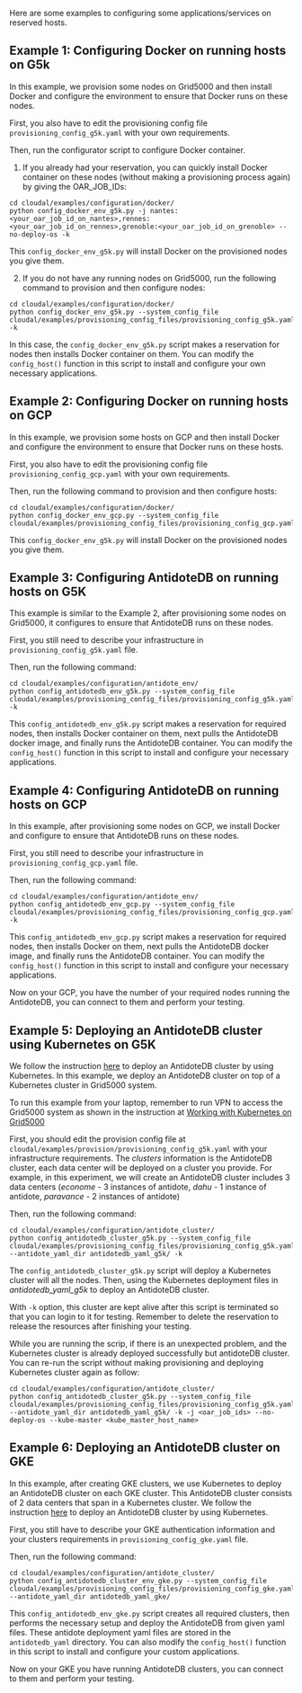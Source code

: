 Here are some examples to configuring some applications/services on reserved hosts.

## Example 1: Configuring Docker on running hosts on G5k
In this example, we provision some nodes on Grid5000 and then install Docker and configure the environment to ensure that Docker runs on these nodes.

First, you also have to edit the provisioning config file `provisioning_config_g5k.yaml` with your own requirements.

Then, run the configurator script to configure Docker container.

1. If you already had your reservation, you can quickly install Docker container on these nodes (without making a provisioning process again) by giving the OAR_JOB_IDs:

```
cd cloudal/examples/configuration/docker/
python config_docker_env_g5k.py -j nantes:<your_oar_job_id_on_nantes>,rennes:<your_oar_job_id_on_rennes>,grenoble:<your_oar_job_id_on_grenoble> --no-deploy-os -k 
```

This `config_docker_env_g5k.py` will install Docker on the provisioned nodes you give them.

2. If you do not have any running nodes on Grid5000, run the following command to provision and then configure nodes:
```
cd cloudal/examples/configuration/docker/
python config_docker_env_g5k.py --system_config_file cloudal/examples/provisioning_config_files/provisioning_config_g5k.yaml -k
```

In this case, the `config_docker_env_g5k.py` script makes a reservation for nodes then installs Docker container on them. You can modify the `config_host()` function in this script to install and configure your own necessary applications.

## Example 2: Configuring Docker on running hosts on GCP
In this example, we provision some hosts on GCP and then install Docker and configure the environment to ensure that Docker runs on these hosts.

First, you also have to edit the provisioning config file `provisioning_config_gcp.yaml` with your own requirements.

Then, run the following command to provision and then configure hosts:

```
cd cloudal/examples/configuration/docker/
python config_docker_env_gcp.py --system_config_file cloudal/examples/provisioning_config_files/provisioning_config_gcp.yaml
```

This `config_docker_env_g5k.py` will install Docker on the provisioned nodes you give them.

## Example 3: Configuring AntidoteDB on running hosts on G5K

This example is similar to the Example 2, after provisioning some nodes on Grid5000, it configures to ensure that AntidoteDB runs on these nodes.

First, you still need to describe your infrastructure in `provisioning_config_g5k.yaml` file.

Then, run the following command:
```
cd cloudal/examples/configuration/antidote_env/
python config_antidotedb_env_g5k.py --system_config_file cloudal/examples/provisioning_config_files/provisioning_config_g5k.yaml -k
```

This `config_antidotedb_env_g5k.py` script makes a reservation for required nodes, then installs Docker container on them, next pulls the AntidoteDB docker image, and finally runs the AntidoteDB container. You can modify the `config_host()` function in this script to install and configure your necessary applications.


## Example 4: Configuring AntidoteDB on running hosts on GCP

In this example, after provisioning some nodes on GCP, we install Docker and configure to ensure that AntidoteDB runs on these nodes.

First, you still need to describe your infrastructure in  `provisioning_config_gcp.yaml` file.

Then, run the following command:
```
cd cloudal/examples/configuration/antidote_env/
python config_antidotedb_env_gcp.py --system_config_file cloudal/examples/provisioning_config_files/provisioning_config_gcp.yaml -k
```

This `config_antidotedb_env_gcp.py` script makes a reservation for required nodes, then installs Docker on them, next pulls the AntidoteDB docker image, and finally runs the AntidoteDB container. You can modify the `config_host()` function in this script to install and configure your necessary applications.

Now on your GCP, you have the number of your required nodes running the AntidoteDB, you can connect to them and perform your testing.

## Example 5: Deploying an AntidoteDB cluster using Kubernetes on G5K

We follow the instruction [here](https://github.com/AntidoteDB/AntidoteDB-documentation/blob/master/deployment/kubernetes/deployment.md) to deploy an AntidoteDB cluster by using Kubernetes. 
In this example, we deploy an AntidoteDB cluster on top of a Kubernetes cluster in Grid5000 system. 

To run this example from your laptop, remember to run VPN to access the Grid5000 system as shown in the instruction at [Working with Kubernetes on Grid5000](https://github.com/ntlinh16/cloudal/blob/master/docs/g5k_k8s_tutorial.md)

First, you should edit the provision config file at `cloudal/examples/provision/provisioning_config_g5k.yaml` with your infrastructure requirements. The _clusters_ information is the AntidoteDB cluster, each data center will be deployed on a cluster you provide. For example, in this experiment, we will create an AntidoteDB cluster includes 3 data centers (_econome_ - 3 instances of antidote, _dahu_ - 1 instance of antidote, _paravance_ - 2 instances of antidote)

Then, run the following command:
```
cd cloudal/examples/configuration/antidote_cluster/
python config_antidotedb_cluster_g5k.py --system_config_file cloudal/examples/provisioning_config_files/provisioning_config_g5k.yaml --antidote_yaml_dir antidotedb_yaml_g5k/ -k
```
The `config_antidotedb_cluster_g5k.py` script will deploy a Kubernetes cluster will all the nodes. Then, using the Kubernetes deployment files in _antidotedb_yaml_g5k_ to deploy an AntidoteDB cluster.

With `-k` option, this cluster are kept alive after this script is terminated so that you can login to it for testing. Remember to delete the reservation to release the resources after finishing your testing.

While you are running the scrip, if there is an unexpected problem, and the Kubernetes cluster is already deployed successfully but antidoteDB cluster. You can re-run the script without making provisioning and deploying Kubernetes cluster again as follow:
```
cd cloudal/examples/configuration/antidote_cluster/
python config_antidotedb_cluster_g5k.py --system_config_file cloudal/examples/provisioning_config_files/provisioning_config_g5k.yaml --antidote_yaml_dir antidotedb_yaml_g5k/ -k -j <oar_job_ids> --no-deploy-os --kube-master <kube_master_host_name>
```


## Example 6: Deploying an AntidoteDB cluster on GKE
In this example, after creating GKE clusters, we use Kubernetes to deploy an AntidoteDB cluster on each GKE cluster. This AntidoteDB cluster consists of 2 data centers that span in a Kubernetes cluster. We follow the instruction [here](https://github.com/AntidoteDB/AntidoteDB-documentation/blob/master/deployment/kubernetes/deployment.md) to deploy an AntidoteDB cluster by using Kubernetes.

First, you still have to describe your GKE authentication information and your clusters requirements in `provisioning_config_gke.yaml` file.

Then, run the following command:
```
cd cloudal/examples/configuration/antidote_cluster/
python config_antidotedb_cluster_env_gke.py --system_config_file cloudal/examples/provisioning_config_files/provisioning_config_gke.yaml --antidote_yaml_dir antidotedb_yaml_gke/
```

This `config_antidotedb_env_gke.py` script creates all required clusters, then performs the necessary setup and deploy the AntidoteDB from given yaml files. These antidote deployment yaml files are stored in the `antidotedb_yaml` directory. You can also modify the `config_host()` function in this script to install and configure your custom applications.

Now on your GKE you have running AntidoteDB clusters, you can connect to them and perform your testing.
